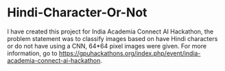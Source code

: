 # Hindi-Character-Or-Not
I have created this project for India Academia Connect AI Hackathon, the problem statement was to classify images based on have Hindi characters or do not have using a CNN, 64*64 pixel images were given. For more information, go to https://gpuhackathons.org/index.php/event/india-academia-connect-ai-hackathon.
